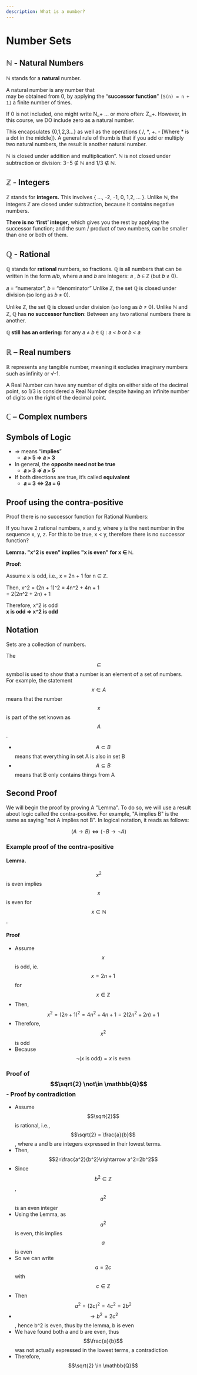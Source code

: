 ```yaml
---
description: What is a number?
---
```


# Number Sets

## ℕ - Natural Numbers

ℕ stands for a **natural** number. 

A natural number is any number that  
 may be obtained from 0, by applying the “**successor function**” `[S(n) = n + 1]` a finite number of times.

If 0 is not included, one might write N\_+ … or more often: Z\_+. However, in this course, we DO include zero as a natural number.

This encapsulates {0,1,2,3...} as well as the operations \( /, \*, +. - \[Where \* is a dot in the middle\]\). A general rule of thumb is that if you  add or multiply two natural numbers, the result is another natural number.

ℕ is closed under addition and multiplication”. ℕ is not closed under subtraction or division: 3−5 ∉ ℕ and 1/3 ∉ ℕ.

## ℤ - Integers

ℤ stands for **integers.** This involves { …, -2, -1, 0, 1,2, … }. Unlike ℕ, the integers ℤ are closed under subtraction, because it contains negative numbers.

**There is no ‘first’ integer**, which gives you the rest by applying the successor function; and the sum / product of two numbers, can be smaller than one or both of them.

## ℚ - Rational

ℚ stands for **rational** numbers, so fractions. ℚ is all numbers that can be written in the form 𝑎/𝑏, where 𝑎 and 𝑏 are integers: 𝑎 , 𝑏 ∈ ℤ \(but 𝑏 ≠ 0\).

𝑎 = “numerator”, 𝑏 = “denominator” Unlike ℤ, the set ℚ is closed under division \(so long as 𝑏 ≠ 0\).

Unlike ℤ, the set ℚ is closed under division \(so long as 𝑏 ≠ 0\). Unlike ℕ and ℤ, ℚ has **no successor function**: Between any two rational numbers there is another.

**ℚ still has an ordering:** for any 𝑎 ≠ 𝑏 ∈ ℚ : 𝑎 &lt; 𝑏 or 𝑏 &lt; 𝑎

### 

## ℝ – **Real** numbers

ℝ represents any tangible number, meaning it excludes imaginary numbers such as infinity or √-1.

A Real Number can have any number of digits on either side of the decimal point, so 1/3 is considered a Real Number despite having an infinite number of digits on the right of the decimal point.

## ℂ – **Complex** numbers

## Symbols of Logic

* ⇒ means “**implies**”
  * **𝑎 &gt; 5 ⇒ 𝑎 &gt; 3** 
* In general, the **opposite need not be true**
  * **𝑎 &gt; 3 ⇏ 𝑎 &gt; 5**
* If both directions are true, it’s called **equivalent**
  * **𝑎 = 3 ⇔ 2𝑎 = 6**

## Proof using the contra-positive

Proof there is no successor function for Rational Numbers:

If you have 2 rational numbers, x and y, where y is the next number in the sequence x, y, z. For this to be true, x &lt; y, therefore there is no successor function?

**Lemma. "x^2 is even" implies "x is even" for x ∈ ℕ**.

**Proof:**

Assume x is odd, i.e., x = 2n + 1 for n ∈ ℤ.

Then, x^2 = \(2n + 1\)^2 = 4n^2 + 4n + 1  
                                        = 2\(2n^2 + 2n\) + 1

Therefore, x^2 is odd  
**x is odd ⇒ x^2 is odd**

## Notation



Sets are a collection of numbers. 

The $$\in$$ symbol is used to show that a number is an element of a set of numbers. For example, the statement $$x \in A$$means that the number $$x$$ is part of the set known as $$A$$ .

* $$A \subset B$$ means that everything in set A is also in set B
* $$A \subseteq B$$ means that B only contains things from A

## Second Proof

We will begin the proof by proving A "Lemma". To do so, we will use a result about logic called the contra-positive. For example, "A implies B" is the same as saying "not A implies not B". In logical notation, it reads as follows:

$$(A\rightarrow B)\iff(¬B\rightarrow¬A)$$ 

### Example proof of the contra-positive

#### Lemma. 

$$x^2$$ is even implies $$x $$ is even for $$x \in \mathbb{N}$$ .

#### Proof

* Assume $$x $$ is odd, ie. $$x=2n+1$$ for $$x \in \mathbb{Z}$$ 
* Then, $$x^2=(2n+1)^2=4n^2+4n+1=2(2n^2+2n)+1$$ 
* Therefore, $$x^2$$ is odd 
* Because $$¬(x~\text{is odd}) = x~\text{is even}$$ 

### Proof of $$\sqrt{2} \not\in \mathbb{Q}$$ - Proof by contradiction

* Assume $$\sqrt{2}$$ is rational, i.e., $$\sqrt{2} = \frac{a}{b}$$ , where a and b are integers expressed in their lowest terms.
* Then, $$2=\frac{a^2}{b^2}\rightarrow a^2=2b^2$$ 
* Since $$b^2 \in \mathbb{Z}$$ , $$a^2$$ is an even integer
* Using the Lemma, as $$a^2 $$ is even, this implies $$a $$ is even
* So we can write $$a = 2c $$ with $$c \in \mathbb{Z}$$ 
* Then  $$a^2=(2c)^2=4c^2=2b^2$$ 
* $$\rightarrow b^2=2c^2$$ , hence b^2 is even, thus by the lemma, b is even
* We have found both a and b are even, thus $$\frac{a}{b}$$ was not actually expressed in the lowest terms, a contradiction 
* Therefore, $$\sqrt{2} \in \mathbb{Q}$$ 






